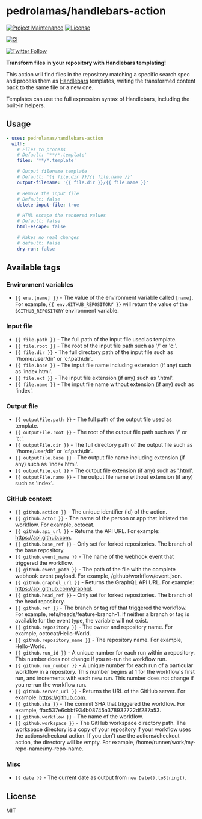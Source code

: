 # pedrolamas/handlebars-action

[![Project Maintenance](https://img.shields.io/maintenance/yes/2021.svg)](https://github.com/pedrolamas/handlebars-action 'GitHub Repository')
[![License](https://img.shields.io/github/license/pedrolamas/handlebars-action.svg)](https://github.com/pedrolamas/handlebars-action/blob/master/LICENSE 'License')

[![CI](https://github.com/pedrolamas/handlebars-action/workflows/CI/badge.svg)](https://github.com/pedrolamas/handlebars-action/actions 'Build Status')

[![Twitter Follow](https://img.shields.io/twitter/follow/pedrolamas?style=social)](https://twitter.com/pedrolamas '@pedrolamas')

**Transform files in your repository with Handlebars templating!**

This action will find files in the repository matching a specific search spec and process them as [Handlebars](https://handlebarsjs.com) templates, writing the transformed content back to the same file or a new one.

Templates can use the full expression syntax of Handlebars, including the built-in helpers.

## Usage

```yaml
- uses: pedrolamas/handlebars-action
  with:
    # Files to process
    # Default: '**/*.template'
    files: '**/*.template'

    # Output filename template
    # Default: '{{ file.dir }}/{{ file.name }}'
    output-filename: '{{ file.dir }}/{{ file.name }}'

    # Remove the input file
    # Default: false
    delete-input-file: true

    # HTML escape the rendered values
    # Default: false
    html-escape: false

    # Makes no real changes
    # default: false
    dry-run: false
```

## Available tags

### Environment variables

- `{{ env.[name] }}` - The value of the environment variable called `[name]`. For example, `{{ env.GITHUB_REPOSITORY }}` will return the value of the `$GITHUB_REPOSITORY` environment variable.

### Input file

- `{{ file.path }}` - The full path of the input file used as template.
- `{{ file.root }}` - The root of the input file path such as '/' or 'c:\'.
- `{{ file.dir }}` - The full directory path of the input file such as '/home/user/dir' or 'c:\path\dir'.
- `{{ file.base }}` - The input file name including extension (if any) such as 'index.html'.
- `{{ file.ext }}` - The input file extension (if any) such as '.html'.
- `{{ file.name }}` - The input file name without extension (if any) such as 'index'.

### Output file

- `{{ outputFile.path }}` - The full path of the output file used as template.
- `{{ outputFile.root }}` - The root of the output file path such as '/' or 'c:\'.
- `{{ outputFile.dir }}` - The full directory path of the output file such as '/home/user/dir' or 'c:\path\dir'.
- `{{ outputFile.base }}` - The output file name including extension (if any) such as 'index.html'.
- `{{ outputFile.ext }}` - The output file extension (if any) such as '.html'.
- `{{ outputFile.name }}` - The output file name without extension (if any) such as 'index'.

### GitHub context

- `{{ github.action }}` - The unique identifier (id) of the action.
- `{{ github.actor }}` - The name of the person or app that initiated the workflow. For example, octocat.
- `{{ github.api_url }}` - Returns the API URL. For example: https://api.github.com.
- `{{ github.base_ref }}` - Only set for forked repositories. The branch of the base repository.
- `{{ github.event_name }}` - The name of the webhook event that triggered the workflow.
- `{{ github.event_path }}` - The path of the file with the complete webhook event payload. For example, /github/workflow/event.json.
- `{{ github.graphql_url }}` - Returns the GraphQL API URL. For example: https://api.github.com/graphql.
- `{{ github.head_ref }}` - Only set for forked repositories. The branch of the head repository.
- `{{ github.ref }}` - The branch or tag ref that triggered the workflow. For example, refs/heads/feature-branch-1. If neither a branch or tag is available for the event type, the variable will not exist.
- `{{ github.repository }}` - The owner and repository name. For example, octocat/Hello-World.
- `{{ github.repository_name }}` - The repository name. For example, Hello-World.
- `{{ github.run_id }}` - A unique number for each run within a repository. This number does not change if you re-run the workflow run.
- `{{ github.run_number }}` - A unique number for each run of a particular workflow in a repository. This number begins at 1 for the workflow's first run, and increments with each new run. This number does not change if you re-run the workflow run.
- `{{ github.server_url }}` - Returns the URL of the GitHub server. For example: https://github.com.
- `{{ github.sha }}` - The commit SHA that triggered the workflow. For example, ffac537e6cbbf934b08745a378932722df287a53.
- `{{ github.workflow }}` - The name of the workflow.
- `{{ github.workspace }}` - The GitHub workspace directory path. The workspace directory is a copy of your repository if your workflow uses the actions/checkout action. If you don't use the actions/checkout action, the directory will be empty. For example, /home/runner/work/my-repo-name/my-repo-name.

### Misc

- `{{ date }}` - The current date as output from `new Date().toString()`.

## License

MIT

